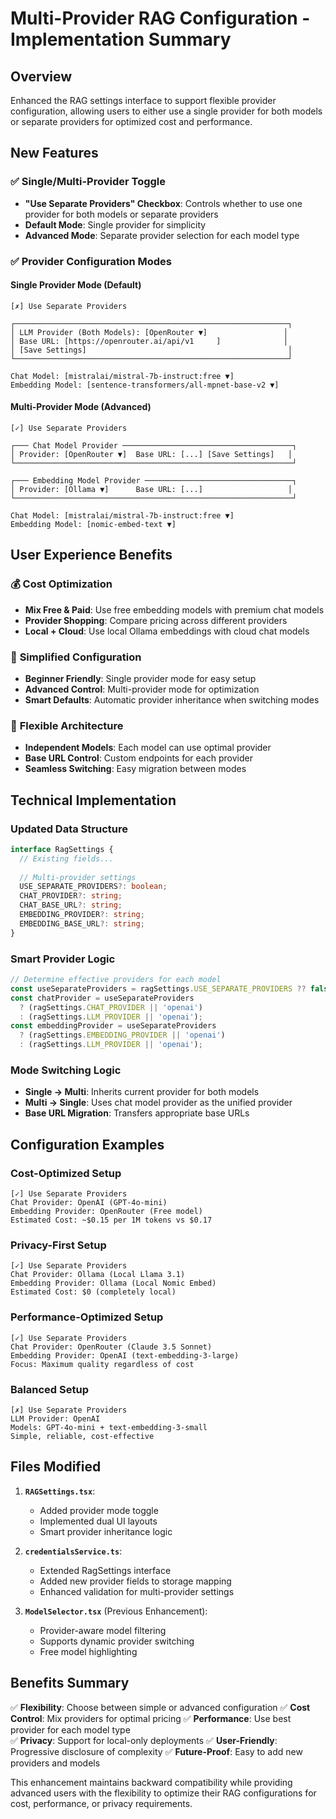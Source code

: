 # Multi-Provider RAG Configuration - Implementation Summary

## Overview

Enhanced the RAG settings interface to support flexible provider configuration, allowing users to either use a single provider for both models or separate providers for optimized cost and performance.

## New Features

### ✅ **Single/Multi-Provider Toggle**
- **"Use Separate Providers" Checkbox**: Controls whether to use one provider for both models or separate providers
- **Default Mode**: Single provider for simplicity
- **Advanced Mode**: Separate provider selection for each model type

### ✅ **Provider Configuration Modes**

#### **Single Provider Mode (Default)**
```
[✗] Use Separate Providers

┌─────────────────────────────────────────────────────────────┐
│ LLM Provider (Both Models): [OpenRouter ▼]                 │
│ Base URL: [https://openrouter.ai/api/v1     ]              │
│ [Save Settings]                                             │
└─────────────────────────────────────────────────────────────┘

Chat Model: [mistralai/mistral-7b-instruct:free ▼]
Embedding Model: [sentence-transformers/all-mpnet-base-v2 ▼]
```

#### **Multi-Provider Mode (Advanced)**
```
[✓] Use Separate Providers

┌─── Chat Model Provider ──────────────────────────────────────┐
│ Provider: [OpenRouter ▼]  Base URL: [...] [Save Settings]   │
└──────────────────────────────────────────────────────────────┘

┌─── Embedding Model Provider ─────────────────────────────────┐
│ Provider: [Ollama ▼]      Base URL: [...]                   │
└──────────────────────────────────────────────────────────────┘

Chat Model: [mistralai/mistral-7b-instruct:free ▼]
Embedding Model: [nomic-embed-text ▼]
```

## User Experience Benefits

### 💰 **Cost Optimization**
- **Mix Free & Paid**: Use free embedding models with premium chat models
- **Provider Shopping**: Compare pricing across different providers
- **Local + Cloud**: Use local Ollama embeddings with cloud chat models

### 🎯 **Simplified Configuration**
- **Beginner Friendly**: Single provider mode for easy setup
- **Advanced Control**: Multi-provider mode for optimization
- **Smart Defaults**: Automatic provider inheritance when switching modes

### 🔧 **Flexible Architecture**
- **Independent Models**: Each model can use optimal provider
- **Base URL Control**: Custom endpoints for each provider
- **Seamless Switching**: Easy migration between modes

## Technical Implementation

### Updated Data Structure
```typescript
interface RagSettings {
  // Existing fields...
  
  // Multi-provider settings
  USE_SEPARATE_PROVIDERS?: boolean;
  CHAT_PROVIDER?: string;
  CHAT_BASE_URL?: string;
  EMBEDDING_PROVIDER?: string;
  EMBEDDING_BASE_URL?: string;
}
```

### Smart Provider Logic
```typescript
// Determine effective providers for each model
const useSeparateProviders = ragSettings.USE_SEPARATE_PROVIDERS ?? false;
const chatProvider = useSeparateProviders 
  ? (ragSettings.CHAT_PROVIDER || 'openai') 
  : (ragSettings.LLM_PROVIDER || 'openai');
const embeddingProvider = useSeparateProviders 
  ? (ragSettings.EMBEDDING_PROVIDER || 'openai') 
  : (ragSettings.LLM_PROVIDER || 'openai');
```

### Mode Switching Logic
- **Single → Multi**: Inherits current provider for both models
- **Multi → Single**: Uses chat model provider as the unified provider
- **Base URL Migration**: Transfers appropriate base URLs

## Configuration Examples

### **Cost-Optimized Setup**
```
[✓] Use Separate Providers
Chat Provider: OpenAI (GPT-4o-mini)
Embedding Provider: OpenRouter (Free model)
Estimated Cost: ~$0.15 per 1M tokens vs $0.17
```

### **Privacy-First Setup**
```
[✓] Use Separate Providers  
Chat Provider: Ollama (Local Llama 3.1)
Embedding Provider: Ollama (Local Nomic Embed)
Estimated Cost: $0 (completely local)
```

### **Performance-Optimized Setup**
```
[✓] Use Separate Providers
Chat Provider: OpenRouter (Claude 3.5 Sonnet)
Embedding Provider: OpenAI (text-embedding-3-large)
Focus: Maximum quality regardless of cost
```

### **Balanced Setup**
```
[✗] Use Separate Providers
LLM Provider: OpenAI
Models: GPT-4o-mini + text-embedding-3-small
Simple, reliable, cost-effective
```

## Files Modified

1. **`RAGSettings.tsx`**:
   - Added provider mode toggle
   - Implemented dual UI layouts
   - Smart provider inheritance logic

2. **`credentialsService.ts`**:
   - Extended RagSettings interface
   - Added new provider fields to storage mapping
   - Enhanced validation for multi-provider settings

3. **`ModelSelector.tsx`** (Previous Enhancement):
   - Provider-aware model filtering
   - Supports dynamic provider switching
   - Free model highlighting

## Benefits Summary

✅ **Flexibility**: Choose between simple or advanced configuration
✅ **Cost Control**: Mix providers for optimal pricing
✅ **Performance**: Use best provider for each model type  
✅ **Privacy**: Support for local-only deployments
✅ **User-Friendly**: Progressive disclosure of complexity
✅ **Future-Proof**: Easy to add new providers and models

This enhancement maintains backward compatibility while providing advanced users with the flexibility to optimize their RAG configurations for cost, performance, or privacy requirements.